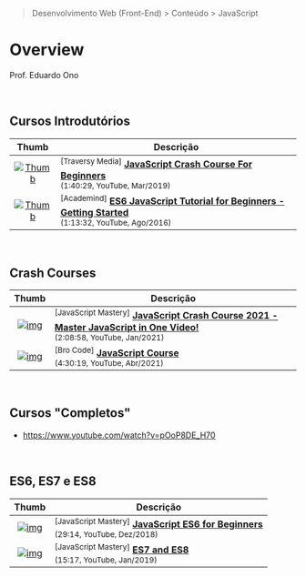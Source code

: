 > Desenvolvimento Web (Front-End) > Conteúdo > JavaScript

# Overview

Prof. Eduardo Ono

<br>

## Cursos Introdutórios

| Thumb | Descrição |
| :-: | --- |
| [![Thumb](https://img.youtube.com/vi/hdI2bqOjy3c/default.jpg)](https://www.youtube.com/watch?v=hdI2bqOjy3c "JavaScript Crash Course For Beginners") | <sup>[Traversy Media]</sup> [__JavaScript Crash Course For Beginners__](https://www.youtube.com/watch?v=hdI2bqOjy3c) <br> <sub>(1:40:29, YouTube, Mar/2019)</sub>
| [![Thumb](https://img.youtube.com/vi/IEf1KAcK6A8/default.jpg)](https://www.youtube.com/watch?v=IEf1KAcK6A8 "ES6 JavaScript Tutorial for Beginners - Getting Started") | <sup>[Academind]</sup> [__ES6 JavaScript Tutorial for Beginners - Getting Started__](https://www.youtube.com/watch?v=IEf1KAcK6A8) <br> <sub>(1:13:32, YouTube, Ago/2016)</sub>

<br>

## Crash Courses

| Thumb | Descrição |
| :-: | --- |
| [![img](https://img.youtube.com/vi/g7T23Xzys-A/default.jpg)](https://www.youtube.com/watch?v=g7T23Xzys-A) | <sup>[JavaScript Mastery]</sup> [__JavaScript Crash Course 2021 - Master JavaScript in One Video!__](https://www.youtube.com/watch?v=g7T23Xzys-A) <br> <sub>(2:08:58, YouTube, Jan/2021)</sub>
| [![img](https://img.youtube.com/vi/t9dEgHpCNJE/default.jpg)](https://www.youtube.com/watch?v=t9dEgHpCNJE "JavaScript Course") | <sup>[Bro Code]</sup> [__JavaScript Course__](https://www.youtube.com/watch?v=t9dEgHpCNJE) <br> <sub>(4:30:19, YouTube, Abr/2021)</sub>

<br>

## Cursos "Completos"

* https://www.youtube.com/watch?v=pOoP8DE_H70

<br>

## ES6, ES7 e ES8
| Thumb | Descrição |
| :-: | --- |
| [![img](https://img.youtube.com/vi/fB9-TYxTEbI/default.jpg)](https://www.youtube.com/watch?v=fB9-TYxTEbI) | <sup>[JavaScript Mastery]</sup> [__JavaScript ES6 for Beginners__](https://www.youtube.com/watch?v=fB9-TYxTEbI) <br> <sub>(29:14, YouTube, Dez/2018)</sub>
| [![img](https://img.youtube.com/vi/fvKbObLwEys/default.jpg)](https://www.youtube.com/watch?v=fvKbObLwEys) | <sup>[JavaScript Mastery]</sup> [__ES7 and ES8__](https://www.youtube.com/watch?v=fvKbObLwEys) <br> <sub>(15:17, YouTube, Jan/2019)</sub>

<br>
